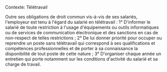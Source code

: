Contexte: Télétravail

Outre ses obligations de droit commun vis-à-vis de ses salariés, l'employeur est tenu à l'égard du salarié en télétravail : 1° D'informer le salarié de toute restriction à l'usage d'équipements ou outils informatiques ou de services de communication électronique et des sanctions en cas de non-respect de telles restrictions ; 2° De lui donner priorité pour occuper ou reprendre un poste sans télétravail qui correspond à ses qualifications et compétences professionnelles et de porter à sa connaissance la disponibilité de tout poste de cette nature ; 3° D'organiser chaque année un entretien qui porte notamment sur les conditions d'activité du salarié et sa charge de travail.